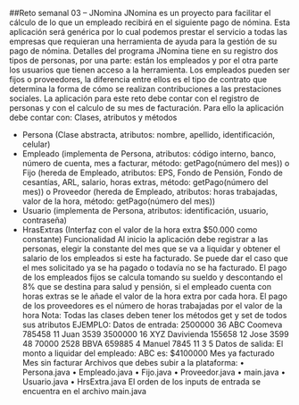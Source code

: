 
##Reto semanal 03 – JNomina
JNomina es un proyecto para facilitar el cálculo de lo que un empleado recibirá en el
siguiente pago de nómina. Esta aplicación será genérica por lo cual podemos prestar el
servicio a todas las empresas que requieran una herramienta de ayuda para la gestión de
su pago de nómina.
Detalles del programa
JNomina tiene en su registro dos tipos de personas, por una parte: están los empleados y
por el otra parte los usuarios que tienen acceso a la herramienta. Los empleados pueden
ser fijos o proveedores, la diferencia entre ellos es el tipo de contrato que determina la
forma de cómo se realizan contribuciones a las prestaciones sociales.
La aplicación para este reto debe contar con el registro de personas y con el calculo de su
mes de facturación. Para ello la aplicación debe contar con:
Clases, atributos y métodos
- Persona (Clase abstracta, atributos: nombre, apellido, identificación, celular)
- Empleado (implementa de Persona, atributos: código interno, banco, número de
cuenta, mes a facturar, método: getPago(número del mes))
o Fijo (hereda de Empleado, atributos: EPS, Fondo de Pensión, Fondo de
cesantías, ARL, salario, horas extras, método: getPago(número del mes))
o Proveedor (hereda de Empleado, atributos: horas trabajadas, valor de la
hora, método: getPago(número del mes))
- Usuario (implementa de Persona, atributos: identificación, usuario, contraseña)
- HrasExtras (Interfaz con el valor de la hora extra $50.000 como constante)
Funcionalidad
Al inicio la aplicación debe registrar a las personas, elegir la constante del mes que se va a
liquidar y obtener el salario de los empleados si este ha facturado. Se puede dar el caso que
el mes solicitado ya se ha pagado o todavía no se ha facturado.
El pago de los empleados fijos se calcula tomando su sueldo y descontando el 8% que se
destina para salud y pensión, si el empleado cuenta con horas extras se le añade el valor de
la hora extra por cada hora. El pago de los proveedores es el número de horas trabajadas
por el valor de la hora
Nota: Todas las clases deben tener los métodos get y set de todos sus atributos
EJEMPLO:
Datos de entrada:
2500000
36
ABC
Coomeva
785458
11
Juan
3539
3500000
16
XYZ
Davivienda
155658
12
Jose
3599
48
70000
2528
BBVA
659885
4
Manuel
7845
11
3
5
Datos de salida:
El monto a liquidar del empleado: ABC es: $4100000
Mes ya facturado
Mes sin facturar
Archivos que debes subir a la plataforma:
• Persona.java
• Empleado.java
• Fijo.java
• Proveedor.java
• main.java
• Usuario.java
• HrsExtra.java
El orden de los inputs de entrada se encuentra en el archivo main.java